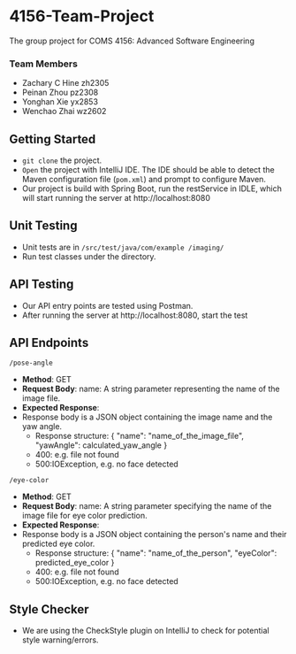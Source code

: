 # 4156-Team-Project
The group project for COMS 4156: Advanced Software Engineering
### Team Members
- Zachary C Hine zh2305
- Peinan Zhou pz2308
- Yonghan Xie yx2853
- Wenchao Zhai wz2602
## Getting Started
- `git clone` the project.
- `Open` the project with IntelliJ IDE. The IDE should be able to detect the Maven configuration
file (`pom.xml`) and prompt to configure Maven.
- Our project is build with Spring Boot, run the restService in IDLE, which will start running the server at http://localhost:8080

## Unit Testing
- Unit tests are in `/src/test/java/com/example
/imaging/`
- Run test classes under the directory.

## API Testing
- Our API entry points are tested using Postman.
- After running the server at http://localhost:8080, start the test

## API Endpoints
`/pose-angle`
- **Method**: GET
- **Request Body**: name: A string parameter representing the name of the image file.
- **Expected Response**:
- Response body is a JSON object containing the image name and the yaw angle.
  - Response structure:
  {
  "name": "name_of_the_image_file",
  "yawAngle": calculated_yaw_angle
}
  - 400: e.g. file not found
  - 500:IOException, e.g. no face detected

`/eye-color`
- **Method**: GET
- **Request Body**: name: A string parameter specifying the name of the image file for eye color prediction.
- **Expected Response**:
- Response body is a JSON object containing the person's name and their predicted eye color.
  - Response structure:
 {
  "name": "name_of_the_person",
  "eyeColor": predicted_eye_color
}
  - 400: e.g. file not found
  - 500:IOException, e.g. no face detected

## Style Checker
- We are using the CheckStyle plugin on IntelliJ to check for potential style warning/errors.
